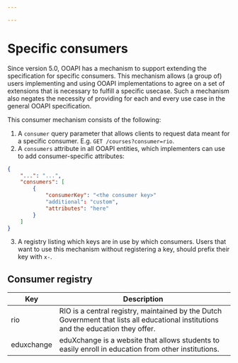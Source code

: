 ```yaml
---

---
```

# Specific consumers

Since version 5.0, OOAPI has a mechanism to support extending the specification for specific consumers. This mechanism allows (a group of) users implementing and using OOAPI implementations to agree on a set of extensions that is necessary to fulfill a specific usecase. Such a mechanism also negates the necessity of providing for each and every use case in the general OOAPI specification.

This consumer mechanism consists of the following:

1. A `consumer` query parameter that allows clients to request data meant for a specific consumer. E.g. `GET /courses?consumer=rio`.
2. A `consumers` attribute in all OOAPI entities, which implementers can use to add consumer-specific attributes:

```json
{
    "...": "...",
    "consumers": [
        {
            "consumerKey": "<the consumer key>"
            "additional": "custom",
            "attributes": "here"
        }
    ]
}
```

3. A registry listing which keys are in use by which consumers. Users that want to use this mechanism without registering a key, should prefix their key with `x-`.

## Consumer registry

| Key | Description |
| --- | --- |
| rio | RIO is a central registry, maintained by the Dutch Government that lists all educational institutions and the education they offer. |
| eduxchange | eduXchange is a website that allows students to easily enroll in education from other institutions. |